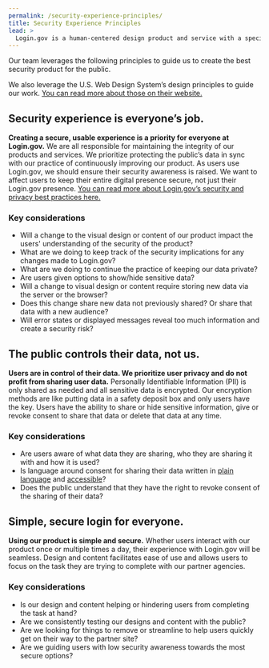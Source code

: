 ```yaml
---
permalink: /security-experience-principles/
title: Security Experience Principles
lead: >
  Login.gov is a human-centered design product and service with a specific focus on creating an optimal security experience for the public.
---
```


Our team leverages the following principles to guide us to create the best security product for the public.

We also leverage the U.S. Web Design System’s design principles to guide our work. [You can read more about those on their website.](https://designsystem.digital.gov/design-principles/)

## Security experience is everyone’s job.

**Creating a secure, usable experience is a priority for everyone at Login.gov.** We are all responsible for maintaining the integrity of our products and services. We prioritize protecting the public’s data in sync with our practice of continuously improving our product. As users use Login.gov, we should ensure their security awareness is raised. We want to affect users to keep their entire digital presence secure, not just their Login.gov presence. [You can read more about Login.gov’s security and privacy best practices here.](https://login.gov/policy/our-security-practices/)

### Key considerations

- Will a change to the visual design or content of our product impact the users' understanding of the security of the product?
- What are we doing to keep track of the security implications for any changes made to Login.gov?
- What are we doing to continue the practice of keeping our data private?
- Are users given options to show/hide sensitive data?
- Will a change to visual design or content require storing new data via the server or the browser?
- Does this change share new data not previously shared? Or share that data with a new audience?
- Will error states or displayed messages reveal too much information and create a security risk?

## The public controls their data, not us.

**Users are in control of their data. We prioritize user privacy and do not profit from sharing user data.** Personally Identifiable Information (PII) is only shared as needed and all sensitive data is encrypted. Our encryption methods are like putting data in a safety deposit box and only users have the key. Users  have the ability to share or hide sensitive information, give or revoke consent to share that data or delete that data at any time.

### Key considerations

- Are users aware of what data they are sharing, who they are sharing it with and how it is used?
- Is language around consent for sharing their data written in [plain language](https://www.plainlanguage.gov/) and [accessible](https://login.gov/accessibility/)?
- Does the public understand that they have the right to revoke consent of the sharing of their data?

## Simple, secure login for everyone.

**Using our product is simple and secure.** Whether users interact with our product once or multiple times a day, their experience with Login.gov will be seamless. Design and content facilitates ease of use and allows users to focus on the task they are trying to complete with our partner agencies.

### Key considerations

- Is our design and content helping or hindering users from completing the task at hand?
- Are we consistently testing our designs and content with the public?
- Are we looking for things to remove or streamline to help users quickly get on their way to the partner site?
- Are we guiding users with low security awareness towards the most secure options?
